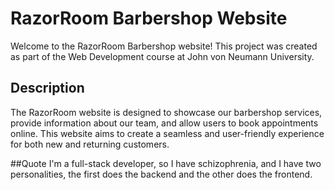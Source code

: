# RazorRoom Barbershop Website

Welcome to the RazorRoom Barbershop website! This project was created as part of the Web Development course at John von Neumann University.

## Description
The RazorRoom website is designed to showcase our barbershop services, provide information about our team, and allow users to book appointments online. This website aims to create a seamless and user-friendly experience for both new and returning customers.

##Quote
I'm a full-stack developer, so I have schizophrenia, and I have two personalities, the first does the backend and the other does the frontend.
